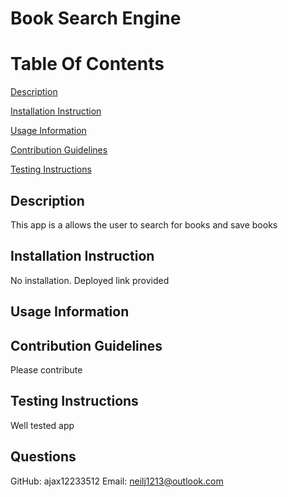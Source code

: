 # Book Search Engine

 # Table Of Contents
  [Description]()

  [Installation Instruction]()

  [Usage Information]()

  [Contribution Guidelines]()

  [Testing Instructions]()


  ## Description
  This app is a allows the user to search for books and save books 
  ## Installation Instruction
  No installation. Deployed link provided
  ## Usage Information
  
  ## Contribution Guidelines
  Please contribute
  ## Testing Instructions
  Well tested app

  ## Questions
  GitHub: ajax12233512
  Email: neilj1213@outlook.com
